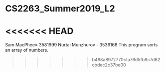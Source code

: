# CS2263_Summer2019_L2
<<<<<<< HEAD
=======
Sam MacPhee= 3581999
Nurtai Munzhurov - 3536168
This program sorts an array of numbers. 
>>>>>>> b488a8972770cfa76d5fb9c7d62cbdec2c37be00
